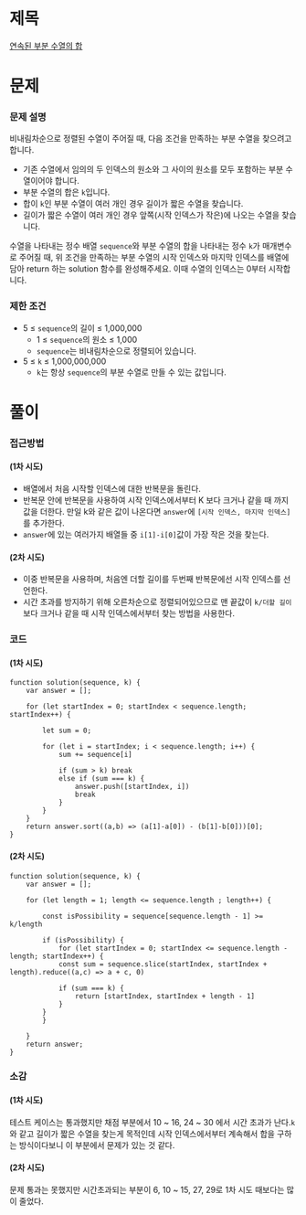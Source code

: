 # 제목

[연속된 부분 수열의 합](https://school.programmers.co.kr/learn/courses/30/lessons/178870)

# 문제

### 문제 설명

비내림차순으로 정렬된 수열이 주어질 때, 다음 조건을 만족하는 부분 수열을 찾으려고 합니다.

- 기존 수열에서 임의의 두 인덱스의 원소와 그 사이의 원소를 모두 포함하는 부분 수열이어야 합니다.
- 부분 수열의 합은 `k`입니다.
- 합이 `k`인 부분 수열이 여러 개인 경우 길이가 짧은 수열을 찾습니다.
- 길이가 짧은 수열이 여러 개인 경우 앞쪽(시작 인덱스가 작은)에 나오는 수열을 찾습니다.

수열을 나타내는 정수 배열 `sequence`와 부분 수열의 합을 나타내는 정수 `k`가 매개변수로 주어질 때, 위 조건을 만족하는 부분 수열의 시작 인덱스와 마지막 인덱스를 배열에 담아 return 하는 solution 함수를 완성해주세요. 이때 수열의 인덱스는 0부터 시작합니다.

### 제한 조건

- 5 ≤ `sequence`의 길이 ≤ 1,000,000
  - 1 ≤ `sequence`의 원소 ≤ 1,000
  - `sequence`는 비내림차순으로 정렬되어 있습니다.
- 5 ≤ `k` ≤ 1,000,000,000
  - `k`는 항상 `sequence`의 부분 수열로 만들 수 있는 값입니다.

# 풀이

### 접근방법

#### (1차 시도)

- 배열에서 처음 시작할 인덱스에 대한 반복문을 돌린다.
- 반복문 안에 반복문을 사용하여 시작 인덱스에서부터 K 보다 크거나 같을 때 까지 값을 더한다. 만일 k와 같은 값이 나온다면 `answer`에 `[시작 인덱스, 마지막 인덱스]`를 추가한다.
- `answer`에 있는 여러가지 배열들 중 `i[1]-i[0]`값이 가장 작은 것을 찾는다.

#### (2차 시도)

- 이중 반복문을 사용하며, 처음엔 더할 길이를 두번째 반복문에선 시작 인덱스를 선언한다.
- 시간 초과를 방지하기 위해 오른차순으로 정렬되어있으므로 맨 끝값이 `k/더할 길이` 보다 크거나 같을 때 시작 인덱스에서부터 찾는 방법을 사용한다.

### 코드

#### (1차 시도)

```
function solution(sequence, k) {
    var answer = [];

    for (let startIndex = 0; startIndex < sequence.length; startIndex++) {

        let sum = 0;

        for (let i = startIndex; i < sequence.length; i++) {
            sum += sequence[i]

            if (sum > k) break
            else if (sum === k) {
                answer.push([startIndex, i])
                break
            }
        }
    }
    return answer.sort((a,b) => (a[1]-a[0]) - (b[1]-b[0]))[0];
}
```

#### (2차 시도)

```
function solution(sequence, k) {
    var answer = [];

    for (let length = 1; length <= sequence.length ; length++) {

        const isPossibility = sequence[sequence.length - 1] >= k/length

        if (isPossibility) {
            for (let startIndex = 0; startIndex <= sequence.length - length; startIndex++) {
            const sum = sequence.slice(startIndex, startIndex + length).reduce((a,c) => a + c, 0)

            if (sum === k) {
                return [startIndex, startIndex + length - 1]
            }
        }
        }

    }
    return answer;
}
```

### 소감

#### (1차 시도)

테스트 케이스는 통과했지만 채점 부분에서 10 ~ 16, 24 ~ 30 에서 시간 초과가 난다.`k`와 같고 길이가 짧은 수열을 찾는게 목적인데 시작 인덱스에서부터 계속해서 합을 구하는 방식이다보니 이 부분에서 문제가 있는 것 같다.

#### (2차 시도)

문제 통과는 못했지만 시간초과되는 부분이 6, 10 ~ 15, 27, 29로 1차 시도 때보다는 많이 줄었다.
